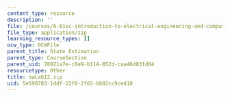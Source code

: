```yaml
---
content_type: resource
description: ''
file: /courses/6-01sc-introduction-to-electrical-engineering-and-computer-science-i-spring-2011/5e5907831ddf22f02f65b682cc9ce418_swLab12.zip
file_type: application/zip
learning_resource_types: []
ocw_type: OCWFile
parent_title: State Estimation
parent_type: CourseSection
parent_uid: 78921a7e-c8e9-b114-852d-caa46d83fd04
resourcetype: Other
title: swLab12.zip
uid: 5e590783-1ddf-22f0-2f65-b682cc9ce418
---
```

